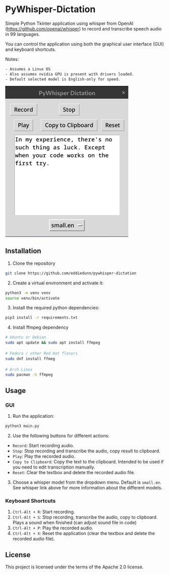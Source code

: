 # PyWhisper-Dictation

Simple Python Tkinter application using whisper from OpenAI (https://github.com/openai/whisper) to record and transcribe speech audio in 99 languages.

You can control the application using both the graphical user interface (GUI) and keyboard shortcuts.

Notes: 

    - Assumes a Linux OS
    - Also assumes nvidia GPU is present with drivers loaded.
    - Default selected model is English-only for speed. 


![Screen Shot](images/screen_shot.png)

## Installation

1. Clone the repository

```zsh
git clone https://github.com/eddiedunn/pywhisper-dictation
```

2. Create a virtual environment and activate it:

```zsh
python3 -m venv venv
source venv/bin/activate 
```


3. Install the required python dependencies:


```zsh
pip3 install -r requirements.txt
```

4. Install ffmpeg dependency

```zsh
# Ubuntu or Debian
sudo apt update && sudo apt install ffmpeg

# Fedora / other Red Hat flavors
sudo dnf install ffmeg

# Arch Linux
sudo pacman -S ffmpeg
```


## Usage

### GUI

1. Run the application:

```zsh
python3 main.py
```

2. Use the following buttons for different actions:

- `Record`: Start recording audio.
- `Stop`: Stop recording and transcribe the audio, copy result to clipboard. 
- `Play`: Play the recorded audio.
- `Copy to Clipboard`: Copy the text to the clipboard. Intended to be used if you need to edit transcription manually.
- `Reset`: Clear the textbox and delete the recorded audio file.

3. Choose a whisper model from the dropdown menu. Default is `small.en`. See whisper link above for more information about the different models.

### Keyboard Shortcuts

1. `Ctrl-Alt + R`: Start recording.
2. `Ctrl-Alt + S`: Stop recording, transcribe the audio, copy to clipboard. Plays a sound when finished (can adjust sound file in code)
3. `Ctrl-Alt + P`: Play the recorded audio.
4. `Ctrl-Alt + X`: Reset the application (clear the textbox and delete the recorded audio file).

## License

This project is licensed under the terms of the Apache 2.0 license.

